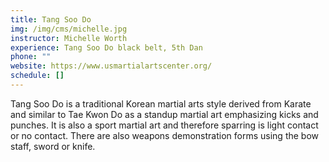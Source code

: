 ```yaml
---
title: Tang Soo Do
img: /img/cms/michelle.jpg
instructor: Michelle Worth
experience: Tang Soo Do black belt, 5th Dan
phone: ""
website: https://www.usmartialartscenter.org/
schedule: []
---
```

Tang Soo Do is a traditional Korean martial arts style derived from Karate and similar to Tae Kwon Do as a standup martial art emphasizing kicks and punches. It is also a sport martial art and therefore sparring is light contact or no contact. There are also weapons demonstration forms using the bow staff, sword or knife.